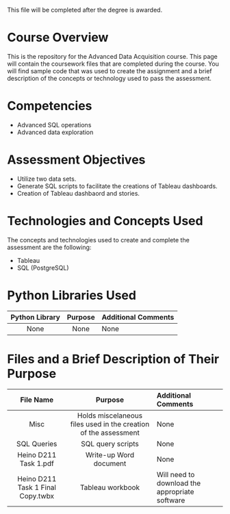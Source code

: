 This file will be completed after the degree is awarded.

# Course Overview

This is the repository for the Advanced Data Acquisition course. This page will contain the coursework files that are completed during the course.  You will find sample code that was used to create the assignment and a brief description of the concepts or technology used to pass the assessment. 

# Competencies
- Advanced SQL operations
- Advanced data exploration

# Assessment Objectives
- Utilize two data sets. 
- Generate SQL scripts to facilitate the creations of Tableau dashboards.
- Creation of Tableau dashbaord and stories.

# Technologies and Concepts Used
The concepts and technologies used to create and complete the assessment are the following:
- Tableau
- SQL (PostgreSQL)


# Python Libraries Used
|**Python Library**|**Purpose**|**Additional Comments**|
|:-----:|:-----:|:-----|
|None|None| None| None |



# Files and a Brief Description of Their Purpose

|**File Name**|**Purpose**|**Additional Comments**|
|:-----:|:-----:|:-----|
| Misc | Holds miscelaneous files used in the creation of the assessment | None |
|SQL Queries| SQL query scripts| None |
|Heino D211 Task 1.pdf |  Write-up Word document | None |
|Heino D211 Task 1 Final Copy.twbx|  Tableau workbook |  Will need to download the appropriate software  |


